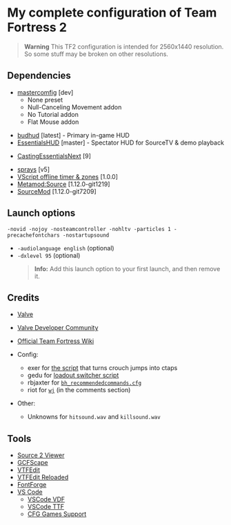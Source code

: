# My complete configuration of Team Fortress 2

> **Warning**
> This TF2 configuration is intended for 2560x1440 resolution. So some stuff may be broken on other resolutions.

## Dependencies

- [mastercomfig](https://github.com/mastercomfig/mastercomfig) [dev]
  - None preset
  - Null-Canceling Movement addon
  - No Tutorial addon
  - Flat Mouse addon

<!-- -->

- [budhud](https://github.com/qkeitoe/budhud) [latest] - Primary in-game HUD
- [EssentialsHUD](https://github.com/CriticalFlaw/EssentialsHUD) [master] - Spectator HUD for SourceTV & demo playback

<!-- -->

- [CastingEssentialsNext](https://github.com/drunderscore/CastingEssentialsNext) [9]

<!-- -->

- [sprays](https://github.com/Elandi-rj/sprays) [v5]
- [VScript offline timer & zones](https://code.nullprop.sh/nullprop/vscript-timer) [1.0.0]
- [Metamod:Source](https://github.com/alliedmodders/metamod-source) [1.12.0-git1219]
- [SourceMod](https://github.com/alliedmodders/sourcemod) [1.12.0-git7209]

## Launch options

    -novid -nojoy -nosteamcontroller -nohltv -particles 1 -precachefontchars -nostartupsound

- `-audiolanguage english` (optional)
- `-dxlevel 95` (optional)
  > **Info:** Add this launch option to your first launch, and then remove it.

## Credits

- [Valve](https://www.valvesoftware.com/en/)

- [Valve Developer Community](https://developer.valvesoftware.com/wiki/Main_Page)

- [Official Team Fortress Wiki](https://wiki.teamfortress.com/wiki/Main_Page)

- Config:

  - exer for [the script](https://discord.com/channels/373855931169243146/373855931169243149/1372915987401408603) that turns crouch jumps into ctaps
  - gedu for [loadout switcher script](https://www.teamfortress.tv/post/882069/resupply-bind-for-different-loadouts)
  - rbjaxter for [`bh_recommendedcommands.cfg`](https://github.com/rbjaxter/budhud/blob/master/cfg/bh_recommendedcommands.cfg)
  - riot for [`wj`](https://www.youtube.com/watch?v=LBmxSPiP3To) (in the comments section)

- Other:

  - Unknowns for `hitsound.wav` and `killsound.wav`

## Tools

- [Source 2 Viewer](https://github.com/ValveResourceFormat/ValveResourceFormat)
- [GCFScape](https://developer.valvesoftware.com/wiki/Ru/GCFScape)
- [VTFEdit](https://developer.valvesoftware.com/wiki/VTFEdit)
- [VTFEdit Reloaded](https://github.com/Sky-rym/VTFEdit-Reloaded)
- [FontForge](https://fontforge.org/en-US/)
- [VS Code](https://code.visualstudio.com/)
  - [VSCode VDF](https://github.com/cooolbros/vscode-vdf)
  - [VSCode TTF](https://github.com/cooolbros/vscode-ttf)
  - [CFG Games Support](https://github.com/joelcancela/VSCode-cfg-support)
